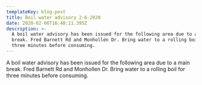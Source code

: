 ```yaml
---
templateKey: blog-post
title: Boil water advisory 2-6-2020
date: 2020-02-06T16:48:11.395Z
description: >-
  A boil water advisory has been issued for the following area due to a main
  break. Fred Barnett Rd and Monhollen Dr. Bring water to a rolling boil for
  three minutes before consuming.
---
```

A boil water advisory has been issued for the following area due to a main break. Fred Barnett Rd and Monhollen Dr. Bring water to a rolling boil for three minutes before consuming.
